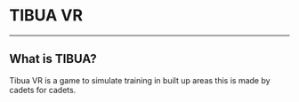 # TIBUA VR

---
## What is TIBUA?

Tibua VR is a game to simulate training in built up areas this is made by cadets for cadets.
